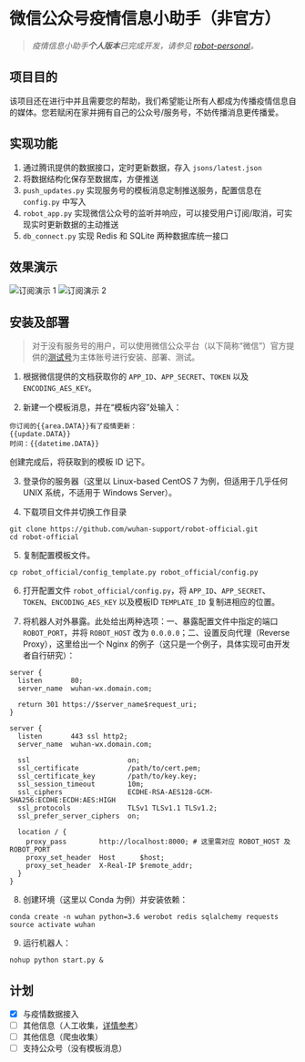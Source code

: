 # 微信公众号疫情信息小助手（非官方）

> *疫情信息小助手**个人版本**已完成开发，请参见 [robot-personal](https://github.com/wuhan-support/robot-personal)。*


## 项目目的
该项目还在进行中并且需要您的帮助，我们希望能让所有人都成为传播疫情信息自的媒体。您若赋闲在家并拥有自己的公众号/服务号，不妨传播消息更传播爱。


## 实现功能
1. 通过腾讯提供的数据接口，定时更新数据，存入 `jsons/latest.json`
2. 将数据结构化保存至数据库，方便推送
3. `push_updates.py` 实现服务号的模板消息定制推送服务，配置信息在 `config.py` 中写入
4. `robot_app.py` 实现微信公众号的监听并响应，可以接受用户订阅/取消，可实现实时更新数据的主动推送
5. `db_connect.py` 实现 Redis 和 SQLite 两种数据库统一接口


## 效果演示

![订阅演示 1](./assets/images/subscription-demo-1.jpg)
![订阅演示 2](./assets/images/subscription-demo-2.jpg)


## 安装及部署

> 对于没有服务号的用户，可以使用微信公众平台（以下简称“微信”）官方提供的[测试号](https://mp.weixin.qq.com/debug/cgi-bin/sandbox?t=sandbox/login)为主体账号进行安装、部署、测试。

1. 根据微信提供的文档获取你的 `APP_ID`、`APP_SECRET`、`TOKEN` 以及 `ENCODING_AES_KEY`。

2. 新建一个模板消息，并在“模板内容”处输入：
```
你订阅的{{area.DATA}}有了疫情更新：
{{update.DATA}}
时间：{{datetime.DATA}}
```
创建完成后，将获取到的模板 ID 记下。

3. 登录你的服务器（这里以 Linux-based CentOS 7 为例，但适用于几乎任何 UNIX 系统，不适用于 Windows Server）。

4. 下载项目文件并切换工作目录
```shell
git clone https://github.com/wuhan-support/robot-official.git
cd robot-official
```

5. 复制配置模板文件。
```shell
cp robot_official/config_template.py robot_official/config.py
```

6. 打开配置文件 `robot_official/config.py`，将 `APP_ID`、`APP_SECRET`、`TOKEN`、`ENCODING_AES_KEY` 以及模板ID `TEMPLATE_ID` 复制进相应的位置。

7. 将机器人对外暴露。此处给出两种选项：一、暴露配置文件中指定的端口 `ROBOT_PORT`，并将 `ROBOT_HOST` 改为 `0.0.0.0`；二、设置反向代理（Reverse  Proxy），这里给出一个 Nginx 的例子（这只是一个例子，具体实现可由开发者自行研究）：
```nginx
server {
  listen       80;
  server_name  wuhan-wx.domain.com;

  return 301 https://$server_name$request_uri;
}

server {
  listen       443 ssl http2;
  server_name  wuhan-wx.domain.com;

  ssl                        on;
  ssl_certificate            /path/to/cert.pem;
  ssl_certificate_key        /path/to/key.key;
  ssl_session_timeout        10m;
  ssl_ciphers                ECDHE-RSA-AES128-GCM-SHA256:ECDHE:ECDH:AES:HIGH
  ssl_protocols              TLSv1 TLSv1.1 TLSv1.2;
  ssl_prefer_server_ciphers  on;

  location / {
    proxy_pass        http://localhost:8000; # 这里需对应 ROBOT_HOST 及 ROBOT_PORT
    proxy_set_header  Host      $host;
    proxy_set_header  X-Real-IP $remote_addr;
  }
}
```

8. 创建环境（这里以 Conda 为例）并安装依赖：
```shell
conda create -n wuhan python=3.6 werobot redis sqlalchemy requests
source activate wuhan
```

9. 运行机器人：
```shell
nohup python start.py &
```


## 计划
- [x] 与疫情数据接入
- [ ] 其他信息（人工收集，[详情参考](http://feiyan.help)）
- [ ] 其他信息（爬虫收集）
- [ ] 支持公众号（没有模板消息）
